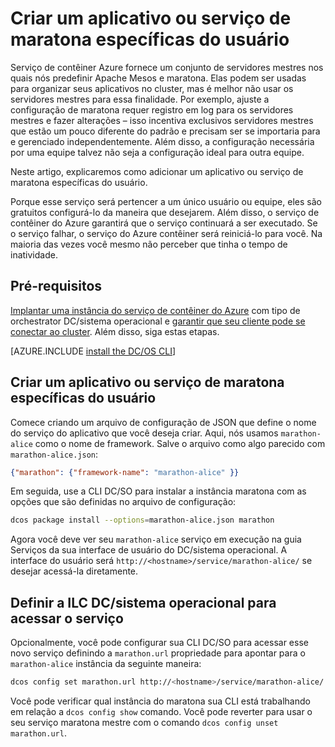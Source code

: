 <properties
   pageTitle="Aplicativo ou serviço de maratona específicas do usuário | Microsoft Azure"
   description="Criar um aplicativo ou serviço de maratona específicas do usuário"
   services="container-service"
   documentationCenter=""
   authors="rgardler"
   manager="timlt"
   editor=""
   tags="acs, azure-container-service"
   keywords="Contêineres, maratona, Microserviços, DC/SO, Azure"/>

<tags
   ms.service="container-service"
   ms.devlang="na"
   ms.topic="get-started-article"
   ms.tgt_pltfrm="na"
   ms.workload="na"
   ms.date="04/12/2016"
   ms.author="rogardle"/>

# <a name="create-an-application-or-user-specific-marathon-service"></a>Criar um aplicativo ou serviço de maratona específicas do usuário

Serviço de contêiner Azure fornece um conjunto de servidores mestres nos quais nós predefinir Apache Mesos e maratona. Elas podem ser usadas para organizar seus aplicativos no cluster, mas é melhor não usar os servidores mestres para essa finalidade. Por exemplo, ajuste a configuração de maratona requer registro em log para os servidores mestres e fazer alterações – isso incentiva exclusivos servidores mestres que estão um pouco diferente do padrão e precisam ser se importaria para e gerenciado independentemente. Além disso, a configuração necessária por uma equipe talvez não seja a configuração ideal para outra equipe.

Neste artigo, explicaremos como adicionar um aplicativo ou serviço de maratona específicas do usuário.

Porque esse serviço será pertencer a um único usuário ou equipe, eles são gratuitos configurá-lo da maneira que desejarem. Além disso, o serviço de contêiner do Azure garantirá que o serviço continuará a ser executado. Se o serviço falhar, o serviço do Azure contêiner será reiniciá-lo para você. Na maioria das vezes você mesmo não perceber que tinha o tempo de inatividade.

## <a name="prerequisites"></a>Pré-requisitos

[Implantar uma instância do serviço de contêiner do Azure](container-service-deployment.md) com tipo de orchestrator DC/sistema operacional e [garantir que seu cliente pode se conectar ao cluster](container-service-connect.md). Além disso, siga estas etapas.

[AZURE.INCLUDE [install the DC/OS CLI](../../includes/container-service-install-dcos-cli-include.md)]

## <a name="create-an-application-or-user-specific-marathon-service"></a>Criar um aplicativo ou serviço de maratona específicas do usuário

Comece criando um arquivo de configuração de JSON que define o nome do serviço do aplicativo que você deseja criar. Aqui, nós usamos `marathon-alice` como o nome de framework. Salve o arquivo como algo parecido com `marathon-alice.json`:

```json
{"marathon": {"framework-name": "marathon-alice" }}
```

Em seguida, use a CLI DC/SO para instalar a instância maratona com as opções que são definidas no arquivo de configuração:

```bash
dcos package install --options=marathon-alice.json marathon
```

Agora você deve ver seu `marathon-alice` serviço em execução na guia Serviços da sua interface de usuário do DC/sistema operacional. A interface do usuário será `http://<hostname>/service/marathon-alice/` se desejar acessá-la diretamente.

## <a name="set-the-dcos-cli-to-access-the-service"></a>Definir a ILC DC/sistema operacional para acessar o serviço

Opcionalmente, você pode configurar sua CLI DC/SO para acessar esse novo serviço definindo a `marathon.url` propriedade para apontar para o `marathon-alice` instância da seguinte maneira:

```bash
dcos config set marathon.url http://<hostname>/service/marathon-alice/
```

Você pode verificar qual instância do maratona sua CLI está trabalhando em relação a `dcos config show` comando. Você pode reverter para usar o seu serviço maratona mestre com o comando `dcos config unset marathon.url`.

